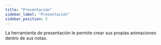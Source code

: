 ```yaml
---
title: "Presentación"
sidebar_label: "Presentación"
sidebar_position: 5
---
```


La herramienta de presentación le permite crear sus propias animaciones dentro de sus notas.
